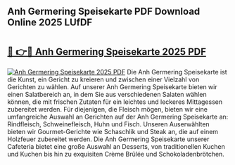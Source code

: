 ## Anh Germering Speisekarte PDF Download Online 2025 LUfDF

# <h2><a href="http://gcacwx.nevu.top/?p=Anh+Germering+Speisekarte">🔗 👉🔴 Anh Germering Speisekarte 2025 PDF</a></h2>

[![Anh Germering Speisekarte 2025 PDF](https://i.imgur.com/dBaPXMq.png)](http://gcacwx.nevu.top/?p=Anh+Germering+Speisekarte)
Die Anh Germering Speisekarte ist die Kunst, ein Gericht zu kreieren und zwischen einer Vielzahl von Gerichten zu wählen. Auf unserer Anh Germering Speisekarte bieten wir einen Salatbereich an, in dem Sie aus verschiedenen Salaten wählen können, die mit frischen Zutaten für ein leichtes und leckeres Mittagessen zubereitet werden. Für diejenigen, die Fleisch mögen, bieten wir eine umfangreiche Auswahl an Gerichten auf der Anh Germering Speisekarte an: Rindfleisch, Schweinefleisch, Huhn und Fisch. Unseren Auserwählten bieten wir Gourmet-Gerichte wie Schaschlik und Steak an, die auf einem Holzfeuer zubereitet werden. Die Anh Germering Speisekarte unserer Cafeteria bietet eine große Auswahl an Desserts, von traditionellen Kuchen und Kuchen bis hin zu exquisiten Crème Brûlée und Schokoladenbrötchen.
